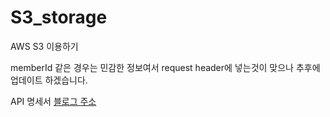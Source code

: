 # S3_storage
AWS S3 이용하기



memberId 같은 경우는 민감한 정보여서 request header에 넣는것이 맞으나 추후에 업데이트 하겠습니다.

API 명세서
[블로그 주소](https://seasoned-gull-84b.notion.site/S3-api-70594246207f428dba2e24fb5ab6a7ac?pvs=4)
